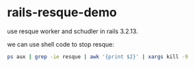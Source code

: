 rails-resque-demo
=================

use resque worker and schudler in rails 3.2.13.

we can use shell code to stop resque:

```sh
ps aux | grep -ie resque | awk '{print $2}' | xargs kill -9
```
